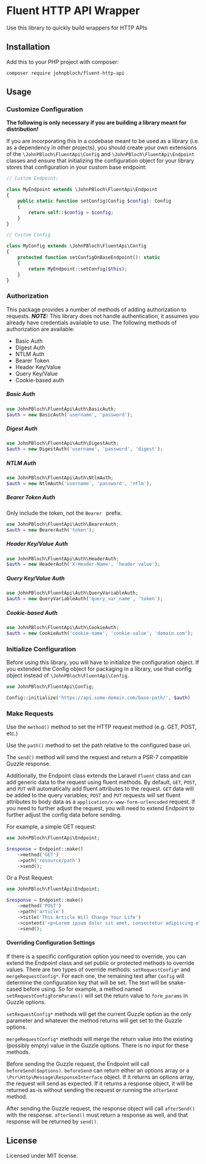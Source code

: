 # Fluent HTTP API Wrapper

Use this library to quickly build wrappers for HTTP APIs

## Installation

Add this to your PHP project with composer:

```shell
composer require johnpbloch/fluent-http-api
```

## Usage

### Customize Configuration

**The following is only necessary if you are building a library meant for distribution!**

If you are incorporating this in a codebase meant to be used as a library (i.e. as a dependency in other projects), you should create your own extensions of the `\JohnPBloch\FluentApi\Config` and `\JohnPBloch\FluentApi\Endpoint` classes and  ensure that initializing the configuration object for your library stores that configuration in your custom base endpoint:

```php
// Custom Endpoint:

class MyEndpoint extends \JohnPBloch\FluentApi\Endpoint
{
    public static function setConfig(Config $config): Config
    {
        return self::$config = $config;
    }
}

// Custom Config

class MyConfig extends \JohnPBloch\FluentApi\Config
{
    protected function setConfigOnBaseEndpoint(): static
    {
        return MyEndpoint::setConfig($this);
    }
}
```

### Authorization

This package provides a number of methods of adding authorization to requests. ***NOTE:*** This library does not handle authentication, it assumes you already have credentials available to use. The following methods of authorization are available:

- Basic Auth
- Digest Auth
- NTLM Auth
- Bearer Token
- Header Key/Value
- Query Key/Value
- Cookie-based auth

##### Basic Auth

```php
use JohnPBloch\FluentApi\Auth\BasicAuth;
$auth = new BasicAuth('username', 'password');
```

##### Digest Auth

```php
use JohnPBloch\FluentApi\Auth\DigestAuth;
$auth = new DigestAuth('username', 'password', 'digest');
```

##### NTLM Auth

```php
use JohnPBloch\FluentApi\Auth\NtlmAuth;
$auth = new NtlmAuth('username', 'password', 'ntlm');
```

##### Bearer Token Auth

Only include the token, not the `Bearer ` prefix.

```php
use JohnPBloch\FluentApi\Auth\BearerAuth;
$auth = new BearerAuth('token');
```

##### Header Key/Value Auth

```php
use JohnPBloch\FluentApi\Auth\HeaderAuth;
$auth = new HeaderAuth('X-Header-Name', 'header value');
```

##### Query Key/Value Auth

```php
use JohnPBloch\FluentApi\Auth\QueryVariableAuth;
$auth = new QueryVariableAuth('query_var_name', 'token');
```

##### Cookie-based Auth

```php
use JohnPBloch\FluentApi\Auth\CookieAuth;
$auth = new CookieAuth('cookie-name', 'cookie-value', 'domain.com');
```

### Initialize Configuration

Before using this library, you will have to initialize the configuration object. If you extended the Config object for packaging in a library, use that config object instead of `\JohnPBloch\FluentApi\Config`.

```php
use JohnPBloch\FluentApi\Config;

Config::initialize('https://api.some-domain.com/base-path/', $auth)
```

### Make Requests

Use the `method()` method to set the HTTP request method (e.g. GET, POST, etc.)

Use the `path()` method to set the path relative to the configured base uri.

The `send()` method will send the request and return a PSR-7 compatible Guzzle response.

Additionally, the Endpoint class extends the Laravel `Fluent` class and can add generic data to the request using fluent methods. By default, `GET`, `POST`, and `PUT` will automatically add fluent attributes to the request. `GET` data will be added to the query variables; `POST` and `PUT` requests will set fluent attributes to body data as a `application/x-www-form-urlencoded` request. If you need to further adjust the request, you will need to extend Endpoint to further adjust the config data before sending.

For example, a simple GET request:

```php
use JohnPBloch\FluentApi\Endpoint;

$response = Endpoint::make()
    ->method('GET')
    ->path('resource/path')
    ->send();
```

Or a Post Request:

```php
use JohnPBloch\FluentApi\Endpoint;

$response = Endpoint::make()
    ->method('POST')
    ->path('article')
    ->title('This Article Will Change Your Life')
    ->content('<p>Lorem ipsum dolor sit amet, consectetur adipiscing elit. Quisque commodo lacus et justo dictum, in imperdiet metus sagittis. Integer vestibulum justo quis tortor venenatis, a tempus justo pulvinar. Duis feugiat id orci ac condimentum. Fusce pellentesque dapibus tempus. Nulla nisi turpis, luctus sit amet enim sed, vulputate malesuada erat. Quisque varius quam eget sapien lobortis, ut vulputate nisl elementum. Proin sollicitudin eu ipsum vel mattis.</p>')
    ->send();
```

#### Overriding Configuration Settings

If there is a specific configuration option you need to override, you can extend the Endpoint class and set public or protected methods to override values. There are two types of override methods: `setRequestConfig*` and `mergeRequestConfig*`. For each one, the remaining text after `Config` will determine the configuration key that will be set. The text will be snake-cased before using. So for example, a method named `setRequestConfigFormParams()` will set the return value to `form_params` in Guzzle options.

`setRequestConfig*` methods will get the current Guzzle option as the only parameter and whatever the method returns will get set to the Guzzle options.

`mergeRequestConfig*` methods will merge the return value into the existing (possibly empty) value in the Guzzle options. There is no input for these methods.

Before sending the Guzzle request, the Endpoint will call `beforeSend($options)`. `beforeSend` can return either an options array or a `\Psr\Http\Message\ResponseInterface` object. If it returns an options array, the request will send as expected. If it returns a response object, it will be returned as-is without sending the request or running the `afterSend` method.

After sending the Guzzle request, the response object will call `afterSend()` with the response. `afterSend()` must return a response as well, and that response will be returned by `send()`.

## License

Licensed under MIT license.
